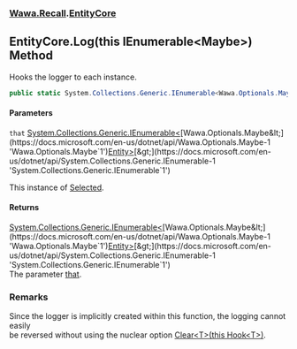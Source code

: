 ### [Wawa.Recall](Wawa.Recall.md 'Wawa.Recall').[EntityCore](EntityCore.md 'Wawa.Recall.EntityCore')

## EntityCore.Log(this IEnumerable<Maybe<Entity>>) Method

Hooks the logger to each instance.

```csharp
public static System.Collections.Generic.IEnumerable<Wawa.Optionals.Maybe<Wawa.Recall.Entity>> Log(this System.Collections.Generic.IEnumerable<Wawa.Optionals.Maybe<Wawa.Recall.Entity>> that);
```
#### Parameters

<a name='Wawa.Recall.EntityCore.Log(thisSystem.Collections.Generic.IEnumerable_Wawa.Optionals.Maybe_Wawa.Recall.Entity__).that'></a>

`that` [System.Collections.Generic.IEnumerable&lt;](https://docs.microsoft.com/en-us/dotnet/api/System.Collections.Generic.IEnumerable-1 'System.Collections.Generic.IEnumerable`1')[Wawa.Optionals.Maybe&lt;](https://docs.microsoft.com/en-us/dotnet/api/Wawa.Optionals.Maybe-1 'Wawa.Optionals.Maybe`1')[Entity](Entity.md 'Wawa.Recall.Entity')[&gt;](https://docs.microsoft.com/en-us/dotnet/api/Wawa.Optionals.Maybe-1 'Wawa.Optionals.Maybe`1')[&gt;](https://docs.microsoft.com/en-us/dotnet/api/System.Collections.Generic.IEnumerable-1 'System.Collections.Generic.IEnumerable`1')

This instance of [Selected](Selected.md 'Wawa.Recall.Selected').

#### Returns
[System.Collections.Generic.IEnumerable&lt;](https://docs.microsoft.com/en-us/dotnet/api/System.Collections.Generic.IEnumerable-1 'System.Collections.Generic.IEnumerable`1')[Wawa.Optionals.Maybe&lt;](https://docs.microsoft.com/en-us/dotnet/api/Wawa.Optionals.Maybe-1 'Wawa.Optionals.Maybe`1')[Entity](Entity.md 'Wawa.Recall.Entity')[&gt;](https://docs.microsoft.com/en-us/dotnet/api/Wawa.Optionals.Maybe-1 'Wawa.Optionals.Maybe`1')[&gt;](https://docs.microsoft.com/en-us/dotnet/api/System.Collections.Generic.IEnumerable-1 'System.Collections.Generic.IEnumerable`1')  
The parameter [that](EntityCore.Log(IEnumerable{Maybe{Entity}}).md#Wawa.Recall.EntityCore.Log(thisSystem.Collections.Generic.IEnumerable_Wawa.Optionals.Maybe_Wawa.Recall.Entity__).that 'Wawa.Recall.EntityCore.Log(this System.Collections.Generic.IEnumerable<Wawa.Optionals.Maybe<Wawa.Recall.Entity>>).that').

### Remarks
  
Since the logger is implicitly created within this function, the logging cannot easily  
be reversed without using the nuclear option [Clear&lt;T&gt;(this Hook&lt;T&gt;)](Generator.Clear{T}(Hook{T}).md 'Wawa.Recall.Generator.Clear<T>(this Wawa.Recall.Hook<T>)').